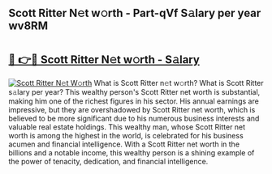 ## Scott Ritter N𝚎t w𝚘rth - Part-qVf S𝚊lary per year wv8RM

# <h2><a href="http://gc3k07.nevu.top/?p=Scott+Ritter">🔗 👉🔴 Scott Ritter N𝚎t w𝚘rth - S𝚊lary</a></h2>

[![Scott Ritter N𝚎t W𝚘rth](https://i.imgur.com/Oavwk0R.jpeg)](http://gc3k07.nevu.top/?p=Scott+Ritter)
What is Scott Ritter n𝚎t w𝚘rth? What is Scott Ritter s𝚊lary per year?
This wealthy person's Scott Ritter net worth is substantial, making him one of the richest figures in his sector. His annual earnings are impressive, but they are overshadowed by Scott Ritter net worth, which is believed to be more significant due to his numerous business interests and valuable real estate holdings. This wealthy man, whose Scott Ritter net worth is among the highest in the world, is celebrated for his business acumen and financial intelligence. With a Scott Ritter net worth in the billions and a notable income, this wealthy person is a shining example of the power of tenacity, dedication, and financial intelligence.
